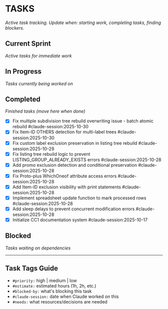 # TASKS
_Active task tracking. Update when: starting work, completing tasks, finding blockers._

## Current Sprint
_Active tasks for immediate work_

## In Progress
_Tasks currently being worked on_

## Completed
_Finished tasks (move here when done)_

- [x] Fix multiple subdivision tree rebuild overwriting issue - batch atomic rebuild #claude-session:2025-10-30
- [x] Fix Item-ID OTHERS detection for multi-label trees #claude-session:2025-10-30
- [x] Fix custom label exclusion preservation in listing tree rebuild #claude-session:2025-10-29
- [x] Fix listing tree rebuild logic to prevent LISTING_GROUP_ALREADY_EXISTS errors #claude-session:2025-10-28
- [x] Add promo exclusion detection and conditional preservation #claude-session:2025-10-28
- [x] Fix Proto-plus WhichOneof attribute access errors #claude-session:2025-10-28
- [x] Add Item-ID exclusion visibility with print statements #claude-session:2025-10-28
- [x] Implement spreadsheet update function to mark processed rows #claude-session:2025-10-28
- [x] Add sleep delays to prevent concurrent modification errors #claude-session:2025-10-28
- [x] Initialize CC1 documentation system #claude-session:2025-10-17

## Blocked
_Tasks waiting on dependencies_

---

## Task Tags Guide
- `#priority:` high | medium | low
- `#estimate:` estimated hours (1h, 2h, etc.)
- `#blocked-by:` what's blocking this task
- `#claude-session:` date when Claude worked on this
- `#needs:` what resources/decisions are needed
